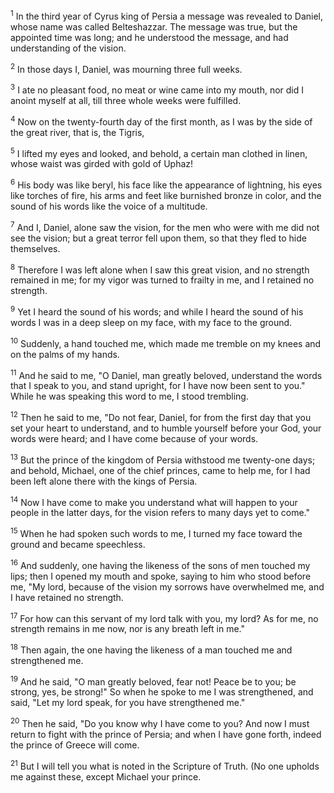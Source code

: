 <sup>1</sup> 
In the third year of Cyrus king of Persia a message was revealed to Daniel, whose name was called Belteshazzar. The message was true, but the appointed time was long; and he understood the message, and had understanding of the vision. 

<sup>2</sup> 
In those days I, Daniel, was mourning three full weeks. 

<sup>3</sup> 
I ate no pleasant food, no meat or wine came into my mouth, nor did I anoint myself at all, till three whole weeks were fulfilled. 

<sup>4</sup> 
Now on the twenty-fourth day of the first month, as I was by the side of the great river, that is, the Tigris, 

<sup>5</sup> 
I lifted my eyes and looked, and behold, a certain man clothed in linen, whose waist was girded with gold of Uphaz! 

<sup>6</sup> 
His body was like beryl, his face like the appearance of lightning, his eyes like torches of fire, his arms and feet like burnished bronze in color, and the sound of his words like the voice of a multitude. 

<sup>7</sup> 
And I, Daniel, alone saw the vision, for the men who were with me did not see the vision; but a great terror fell upon them, so that they fled to hide themselves. 

<sup>8</sup> 
Therefore I was left alone when I saw this great vision, and no strength remained in me; for my vigor was turned to frailty in me, and I retained no strength. 

<sup>9</sup> 
Yet I heard the sound of his words; and while I heard the sound of his words I was in a deep sleep on my face, with my face to the ground.

<sup>10</sup> 
Suddenly, a hand touched me, which made me tremble on my knees and on the palms of my hands. 

<sup>11</sup> 
And he said to me, "O Daniel, man greatly beloved, understand the words that I speak to you, and stand upright, for I have now been sent to you." While he was speaking this word to me, I stood trembling. 

<sup>12</sup> 
Then he said to me, "Do not fear, Daniel, for from the first day that you set your heart to understand, and to humble yourself before your God, your words were heard; and I have come because of your words. 

<sup>13</sup> 
But the prince of the kingdom of Persia withstood me twenty-one days; and behold, Michael, one of the chief princes, came to help me, for I had been left alone there with the kings of Persia. 

<sup>14</sup> 
Now I have come to make you understand what will happen to your people in the latter days, for the vision refers to many days yet to come." 

<sup>15</sup> 
When he had spoken such words to me, I turned my face toward the ground and became speechless. 

<sup>16</sup> 
And suddenly, one having the likeness of the sons of men touched my lips; then I opened my mouth and spoke, saying to him who stood before me, "My lord, because of the vision my sorrows have overwhelmed me, and I have retained no strength. 

<sup>17</sup> 
For how can this servant of my lord talk with you, my lord? As for me, no strength remains in me now, nor is any breath left in me." 

<sup>18</sup> 
Then again, the one having the likeness of a man touched me and strengthened me. 

<sup>19</sup> 
And he said, "O man greatly beloved, fear not! Peace be to you; be strong, yes, be strong!" So when he spoke to me I was strengthened, and said, "Let my lord speak, for you have strengthened me." 

<sup>20</sup> 
Then he said, "Do you know why I have come to you? And now I must return to fight with the prince of Persia; and when I have gone forth, indeed the prince of Greece will come. 

<sup>21</sup> 
But I will tell you what is noted in the Scripture of Truth. (No one upholds me against these, except Michael your prince.